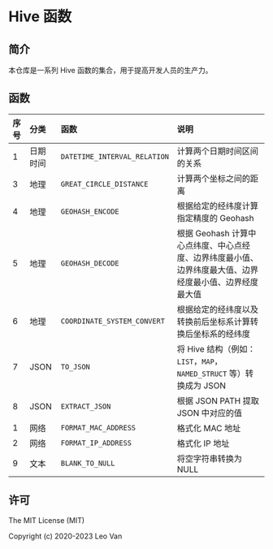 # Hive 函数

## 简介

本仓库是一系列 Hive 函数的集合，用于提高开发人员的生产力。

## 函数

| 序号 | 分类     | 函数                         | 说明                                                         |
| :--- | :------- | :--------------------------- | :----------------------------------------------------------- |
| 1    | 日期时间 | `DATETIME_INTERVAL_RELATION` | 计算两个日期时间区间的关系                                   |
| 3    | 地理     | `GREAT_CIRCLE_DISTANCE`      | 计算两个坐标之间的距离                                       |
| 4    | 地理     | `GEOHASH_ENCODE`             | 根据给定的经纬度计算指定精度的 Geohash                       |
| 5    | 地理     | `GEOHASH_DECODE`             | 根据 Geohash 计算中心点纬度、中心点经度、边界纬度最小值、边界纬度最大值、边界经度最小值、边界经度最大值 |
| 6    | 地理     | `COORDINATE_SYSTEM_CONVERT`  | 根据给定的经纬度以及转换前后坐标系计算转换后坐标系的经纬度   |
| 7    | JSON     | `TO_JSON`                    | 将 Hive 结构（例如：`LIST`，`MAP`，`NAMED_STRUCT` 等）转换成为 JSON |
| 8    | JSON     | `EXTRACT_JSON`               | 根据 JSON PATH 提取 JSON 中对应的值                          |
| 1    | 网络     | `FORMAT_MAC_ADDRESS`         | 格式化 MAC 地址                                              |
| 2    | 网络     | `FORMAT_IP_ADDRESS`          | 格式化 IP 地址                                               |
| 9    | 文本     | `BLANK_TO_NULL`              | 将空字符串转换为 NULL                                        |

## 许可

The MIT License (MIT)

Copyright (c) 2020-2023 Leo Van

